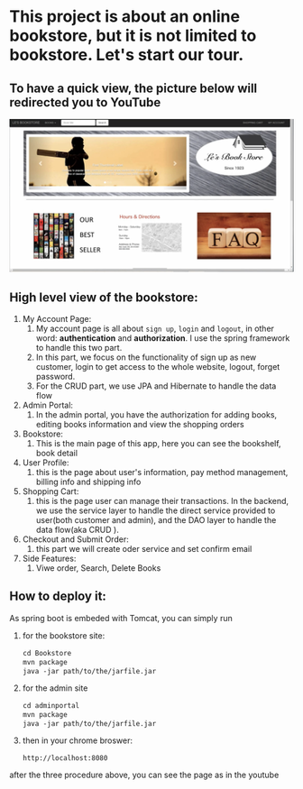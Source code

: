 # This project is about an online bookstore, but it is not limited to bookstore. Let's start our tour.
## To have a quick view, the picture below will redirected you to YouTube
[![Overview](Readme/Overview.png)](https://www.youtube.com/watch?v=qGyih1lg-CQ&t=31s)
## High level view of the bookstore:
1. My Account Page: 
   1. My account page is all about `sign up`, `login` and `logout`, in other word: **authentication** and **authorization**.
   I use the spring framework to handle this two part. 
   1. In this part, we focus on the functionality of sign up as new customer, login to get access to the whole website, logout, forget password.
   2. For the CRUD part, we use JPA and Hibernate to handle the data flow
2. Admin Portal:
   1. In the admin portal, you have the authorization for adding books, editing books information and view the shopping orders
3. Bookstore:
   1. This is the main page of this app, here you can see the bookshelf, book detail
4. User Profile:
   1. this is the page about user's information, pay method management, billing info and shipping info
5. Shopping Cart:
   1. this is the page user can manage their transactions. In the backend, we use the service layer to handle the direct service provided to user(both customer and admin), and the DAO layer to handle the data flow(aka CRUD ).
6. Checkout and Submit Order:
   1. this part we will create oder service and set confirm email
7. Side Features:
   1. Viwe order, Search, Delete Books

## How to deploy it:
As spring boot is embeded with Tomcat, you can simply run
1. for the bookstore site:
   ```
   cd Bookstore
   mvn package
   java -jar path/to/the/jarfile.jar 
   ```
2. for the admin site
   ```
   cd adminportal
   mvn package
   java -jar path/to/the/jarfile.jar 
   ```
3. then in your chrome broswer:
   ```
   http://localhost:8080
   ```
after the three procedure above, you can see the page as in the youtube
   